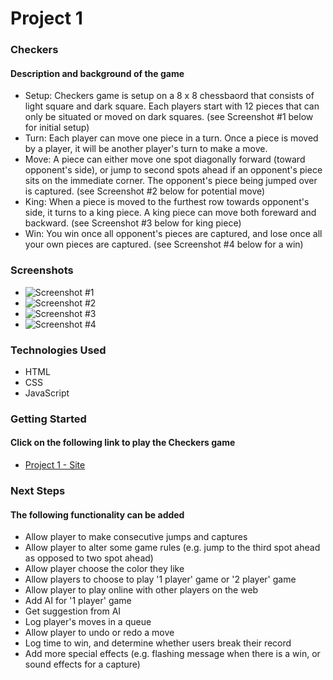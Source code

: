 # Project 1

### Checkers
#### Description and background of the game
* Setup: Checkers game is setup on a 8 x 8 chessbaord that consists of light square and dark square.  Each players start with 12 pieces that can only be situated or moved on dark squares. (see Screenshot #1 below for initial setup)
* Turn: Each player can move one piece in a turn.  Once a piece is moved by a player, it will be another player's turn to make a move.  
* Move: A piece can either move one spot diagonally forward (toward opponent's side), or jump to second spots ahead if an opponent's piece sits on the immediate corner.  The opponent's piece being jumped over is captured. (see Screenshot #2 below for potential move)
* King: When a piece is moved to the furthest row towards opponent's side, it turns to a king piece.  A king piece can move both foreward and backward. (see Screenshot #3 below for king piece)
* Win: You win once all opponent's pieces are captured, and lose once all your own pieces are captured. (see Screenshot #4 below for a win)

### Screenshots
* ![Screenshot #1](https://i.imgur.com/tMjl3Wo.png)
* ![Screenshot #2](https://i.imgur.com/tcOf42n.png)
* ![Screenshot #3](https://i.imgur.com/zYXdEWR.png)
* ![Screenshot #4](https://i.imgur.com/Dm6sXYA.png)

### Technologies Used
* HTML
* CSS
* JavaScript

### Getting Started
#### Click on the following link to play the Checkers game
* [Project 1 - Site](https://ahung1709.github.io/project-1/)

### Next Steps
#### The following functionality can be added 
* Allow player to make consecutive jumps and captures
* Allow player to alter some game rules (e.g. jump to the third spot ahead as opposed to two spot ahead)
* Allow player choose the color they like
* Allow players to choose to play '1 player' game or '2 player' game
* Allow player to play online with other players on the web
* Add AI for '1 player' game
* Get suggestion from AI
* Log player's moves in a queue
* Allow player to undo or redo a move
* Log time to win, and determine whether users break their record
* Add more special effects (e.g. flashing message when there is a win, or sound effects for a capture)





